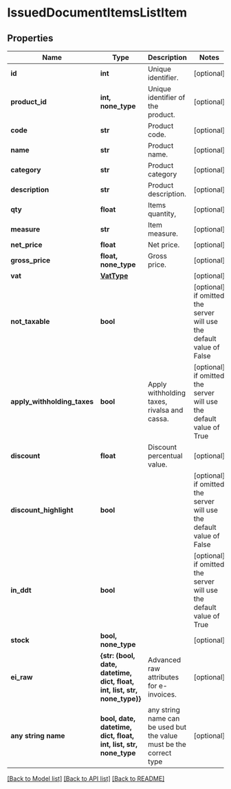 # IssuedDocumentItemsListItem


## Properties
Name | Type | Description | Notes
------------ | ------------- | ------------- | -------------
**id** | **int** | Unique identifier. | [optional] 
**product_id** | **int, none_type** | Unique identifier of the product. | [optional] 
**code** | **str** | Product code. | [optional] 
**name** | **str** | Product name. | [optional] 
**category** | **str** | Product category | [optional] 
**description** | **str** | Product description. | [optional] 
**qty** | **float** | Items quantity, | [optional] 
**measure** | **str** | Item measure. | [optional] 
**net_price** | **float** | Net price. | [optional] 
**gross_price** | **float, none_type** | Gross price. | [optional] 
**vat** | [**VatType**](VatType.md) |  | [optional] 
**not_taxable** | **bool** |  | [optional]  if omitted the server will use the default value of False
**apply_withholding_taxes** | **bool** | Apply withholding taxes, rivalsa and cassa. | [optional]  if omitted the server will use the default value of True
**discount** | **float** | Discount percentual value. | [optional] 
**discount_highlight** | **bool** |  | [optional]  if omitted the server will use the default value of False
**in_ddt** | **bool** |  | [optional]  if omitted the server will use the default value of True
**stock** | **bool, none_type** |  | [optional] 
**ei_raw** | **{str: (bool, date, datetime, dict, float, int, list, str, none_type)}** | Advanced raw attributes for e-invoices. | [optional] 
**any string name** | **bool, date, datetime, dict, float, int, list, str, none_type** | any string name can be used but the value must be the correct type | [optional]

[[Back to Model list]](../README.md#documentation-for-models) [[Back to API list]](../README.md#documentation-for-api-endpoints) [[Back to README]](../README.md)


